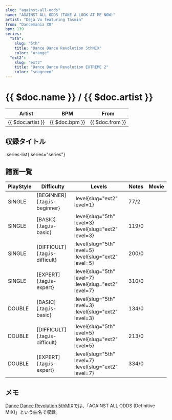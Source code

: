 ```yaml
---
slug: "against-all-odds"
name: "AGAINST ALL ODDS (TAKE A LOOK AT ME NOW)"
artist: "Déjà Vu featuring Tasmin"
from: "Dancemania X8"
bpm: 139
series:
  "5th":
    slug: "5th"
    title: "Dance Dance Revolution 5thMIX"
    color: "orange"
  "ext2":
    slug: "ext2"
    title: "Dance Dance Revolution EXTREME 2"
    color: "seagreen"
---
```


# {{ $doc.name }} / {{ $doc.artist }}

|Artist|BPM|From|
|------|---|----|
|{{ $doc.artist }}|{{ $doc.bpm }}|{{ $doc.from }}|

## 収録タイトル

:series-list{:series="series"}

## 譜面一覧

|PlayStyle|Difficulty|Levels|Notes|Movie|
|---------|----------|------|-----|-----|
|SINGLE|[BEGINNER]{.tag.is-beginner}|:level{slug="ext2" level=1}|77/2||
|SINGLE|[BASIC]{.tag.is-basic}|:level{slug="5th" level=3} :level{slug="ext2" level=3}|119/0||
|SINGLE|[DIFFICULT]{.tag.is-difficult}|:level{slug="5th" level=5} :level{slug="ext2" level=5}|200/0||
|SINGLE|[EXPERT]{.tag.is-expert}|:level{slug="5th" level=7} :level{slug="ext2" level=7}|310/0||
|DOUBLE|[BASIC]{.tag.is-basic}|:level{slug="5th" level=3} :level{slug="ext2" level=3}|134/0||
|DOUBLE|[DIFFICULT]{.tag.is-difficult}|:level{slug="5th" level=5} :level{slug="ext2" level=5}|213/0||
|DOUBLE|[EXPERT]{.tag.is-expert}|:level{slug="5th" level=7} :level{slug="ext2" level=7}|334/0||

## メモ

[Dance Dance Revolution 5thMIX](/series/5th)では、「AGAINST ALL ODDS (Definitive MIX)」という曲名で収録。
